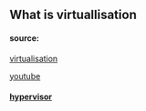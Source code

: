 
## What is virtuallisation 

#### source: 
[virtualisation](https://www.redhat.com/en/topics/virtualization/what-is-virtualization)

 [youtube](https://www.youtube.com/watch?v=FZR0rG3HKIk&t=57s)

#### [hypervisor](https://www.redhat.com/en/topics/virtualization/what-is-a-hypervisor)
